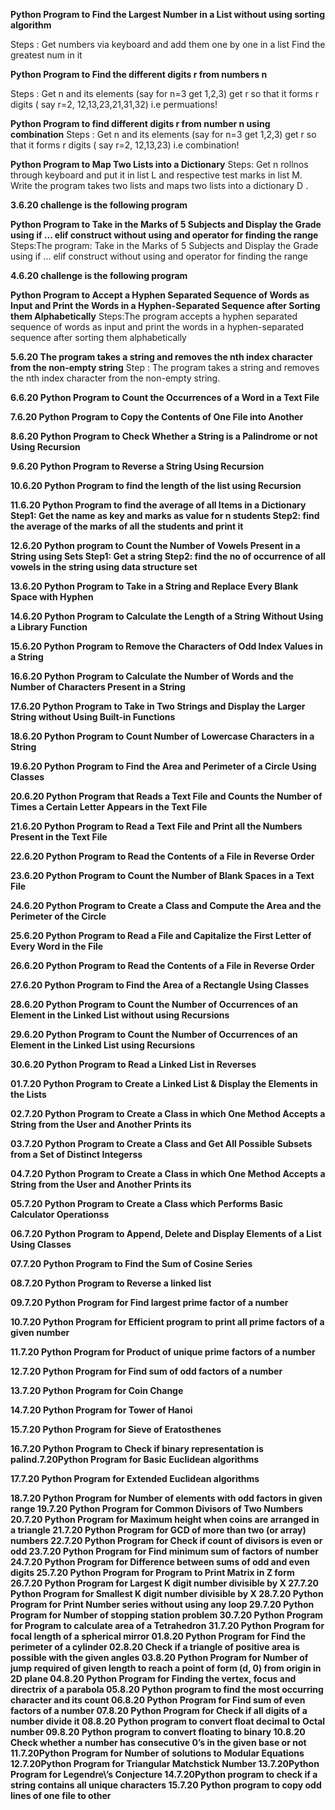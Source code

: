 **Python Program to Find the Largest Number in a List without using sorting algorithm** 

Steps : Get numbers via keyboard and add them one by one in a list 
        Find the greatest num in it
        
**Python Program to Find the different digits r from  numbers n** 

Steps :  Get n and its elements (say for n=3 get 1,2,3)
         get r so that it forms r digits ( say r=2, 12,13,23,21,31,32) i.e permuations!
         
 **Python Program  to find different digits r from number n using combination**
 Steps :  Get n and its elements (say for n=3 get 1,2,3)
         get r so that it forms r digits ( say r=2, 12,13,23) i.e combination!

**Python Program to Map Two Lists into a Dictionary**
Steps: Get n rollnos through keyboard and put it in list L and respective test marks in list M.
Write the program takes two lists and maps two lists into a dictionary D .


**3.6.20 challenge is the following program**

**Python Program to Take in the Marks of 5 Subjects and Display the Grade using if ... elif construct without using and operator for finding the range**
Steps:The program: Take in the Marks of 5 Subjects and Display the Grade using if ... elif construct without using and operator for finding the range

**4.6.20 challenge is the following program**

**Python Program to Accept a Hyphen Separated Sequence of Words as Input and Print the Words in a Hyphen-Separated Sequence after Sorting them Alphabetically**
Steps:The program accepts a hyphen separated sequence of words as input and print the words in a hyphen-separated sequence after sorting them alphabetically

**5.6.20 The program takes a string and removes the nth index character from the non-empty string**
Step : The program takes a string and removes the nth index character from the non-empty string.


**6.6.20 Python Program to Count the Occurrences of a Word in a Text File**


**7.6.20 Python Program to Copy the Contents of One File into Another**


**8.6.20 Python Program to Check Whether a String is a Palindrome or not Using Recursion**


**9.6.20 Python Program to Reverse a String Using Recursion**


**10.6.20  Python Program to find the length of the list using Recursion**

**11.6.20 Python Program to find the average of all Items in a Dictionary 
Step1: Get the name as key and marks as value for n students
Step2: find the average of the marks of all the students and print it**

**12.6.20 Python program to Count the Number of Vowels Present in a String using Sets 
Step1: Get  a string
Step2: find the  no of occurrence of all vowels in the string using data structure set**

**13.6.20 Python Program to Take in a String and Replace Every Blank Space with Hyphen** 

**14.6.20 Python Program to Calculate the Length of a String Without Using a Library Function** 

**15.6.20 Python Program to Remove the Characters of Odd Index Values in a String** 

**16.6.20 Python Program to Calculate the Number of Words and the Number of Characters Present in a String**

**17.6.20 Python Program to Take in Two Strings and Display the Larger String without Using Built-in Functions** 

**18.6.20 Python Program to Count Number of Lowercase Characters in a String** 

**19.6.20 Python Program to Find the Area and Perimeter of a Circle Using Classes**

**20.6.20 Python Program that Reads a Text File and Counts the Number of Times a Certain Letter Appears in the Text File** 

**21.6.20 Python Program to Read a Text File and Print all the Numbers Present in the Text File** 

**22.6.20 Python Program to Read the Contents of a File in Reverse Order** 

**23.6.20 Python Program to Count the Number of Blank Spaces in a Text File**

**24.6.20 Python Program to Create a Class and Compute the Area and the Perimeter of the Circle**

**25.6.20 Python Program to Read a File and Capitalize the First Letter of Every Word in the File** 

**26.6.20 Python Program to Read the Contents of a File in Reverse Order**

**27.6.20 Python Program to Find the Area of a Rectangle Using Classes**


**28.6.20  Python Program to Count the Number of Occurrences of an Element in the Linked List without using Recursions** 

**29.6.20 Python Program to Count the Number of Occurrences of an Element in the Linked List using Recursions** 

**30.6.20 Python Program to Read a Linked List in Reverses** 

**01.7.20 Python Program to Create a Linked List & Display the Elements in the Lists** 

**02.7.20 Python Program to Create a Class in which One Method Accepts a String from the User and Another Prints its** 

**03.7.20  Python Program to Create a Class and Get All Possible Subsets from a Set of Distinct Integerss** 

**04.7.20 Python Program to Create a Class in which One Method Accepts a String from the User and Another Prints its** 

**05.7.20  Python Program to Create a Class which Performs Basic Calculator Operationss** 

**06.7.20 Python Program to Append, Delete and Display Elements of a List Using Classes**
 
**07.7.20 Python Program to Find the Sum of Cosine Series**

**08.7.20 Python Program to Reverse a linked list** 

**09.7.20 Python Program for Find largest prime factor of a number** 

**10.7.20 Python Program for Efficient program to print all prime factors of a given number** 

**11.7.20 Python Program for Product of unique prime factors of a number** 

**12.7.20 Python Program for Find sum of odd factors of a number** 

**13.7.20 Python Program for Coin Change** 

**14.7.20 Python Program for Tower of Hanoi** 

**15.7.20 Python Program for Sieve of Eratosthenes** 

**16.7.20 Python Program to Check if binary representation is palind.7.20Python Program for Basic Euclidean algorithms** 

**17.7.20 Python Program for Extended Euclidean algorithms**
    
**18.7.20 Python Program for Number of elements with odd factors in given range 
19.7.20 Python Program for Common Divisors of Two Numbers 
20.7.20 Python Program for Maximum height when coins are arranged in a triangle 
21.7.20 Python Program for GCD of more than two (or array) numbers 
22.7.20 Python Program for Check if count of divisors is even or odd 
23.7.20 Python Program for Find minimum sum of factors of number 
24.7.20 Python Program for Difference between sums of odd and even digits 
25.7.20 Python Program for Program to Print Matrix in Z form 
26.7.20 Python Program for Largest K digit number divisible by X 
27.7.20 Python Program for Smallest K digit number divisible by X 
28.7.20 Python Program for Print Number series without using any loop 
29.7.20 Python Program for Number of stopping station problem 
30.7.20 Python Program for Program to calculate area of a Tetrahedron 
31.7.20 Python Program for focal length of a spherical mirror 
01.8.20 Python Program for Find the perimeter of a cylinder 
02.8.20 Check if a triangle of positive area is possible with the given angles 
03.8.20 Python Program for Number of jump required of given length to reach a point of form (d, 0) from origin in 2D plane 
04.8.20 Python Program for Finding the vertex, focus and directrix of a parabola 
05.8.20 Python program to find the most occurring character and its count 
06.8.20 Python Program for Find sum of even factors of a number 
07.8.20 Python Program for Check if all digits of a number divide it 
08.8.20 Python program to convert float decimal to Octal number 
09.8.20 Python program to convert floating to binary 
10.8.20 Check whether a number has consecutive 0’s in the given base or not 
11.7.20Python Program for Number of solutions to Modular Equations 
12.7.20Python Program for Triangular Matchstick Number 
13.7.20Python Program for Legendre\’s Conjecture 
14.7.20Python program to check if a string contains all unique characters 
15.7.20 Python program to copy odd lines of one file to other** 


